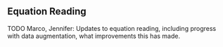 ## Equation Reading

TODO Marco, Jennifer: Updates to equation reading, including progress with data augmentation, what improvements this has made.